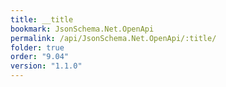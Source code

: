 ```yaml
---
title: __title
bookmark: JsonSchema.Net.OpenApi
permalink: /api/JsonSchema.Net.OpenApi/:title/
folder: true
order: "9.04"
version: "1.1.0"
---
```


